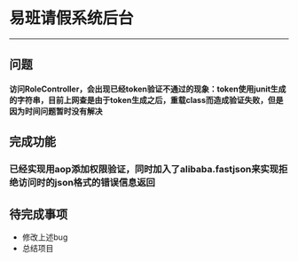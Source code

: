 # 易班请假系统后台
---

## 问题

#### 访问RoleController，会出现已经token验证不通过的现象：token使用junit生成的字符串，目前上网查是由于token生成之后，重载class而造成验证失败，但是因为时间问题暂时没有解决


## 完成功能

### 已经实现用aop添加权限验证，同时加入了alibaba.fastjson来实现拒绝访问时的json格式的错误信息返回


## 待完成事项

- 修改上述bug
- 总结项目 